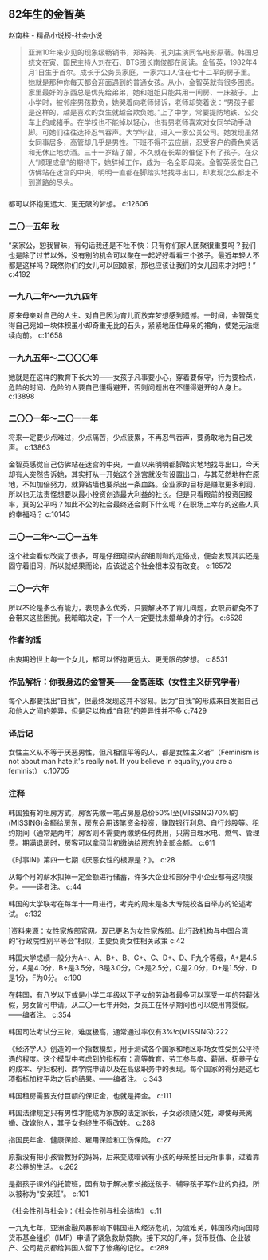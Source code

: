 ## 82年生的金智英

赵南柱  -  精品小说榜-社会小说

> 亚洲10年来少见的现象级畅销书，郑裕美、孔刘主演同名电影原著。韩国总统文在寅、国民主持人刘在石、BTS团长南俊都在阅读。金智英，1982年4月1日生于首尔。成长于公务员家庭，一家六口人住在七十二平的房子里。她就是那种你每天都会迎面遇到的普通女孩。从小，金智英就有很多困惑。家里最好的东西总是优先给弟弟，她和姐姐只能共用一间房、一床被子。上小学时，被邻座男孩欺负，她哭着向老师倾诉，老师却笑着说：“男孩子都是这样的，越是喜欢的女生就越会欺负她。”上了中学，常要提防地铁、公交车上的咸猪手。在学校也不能掉以轻心，也有男老师喜欢对女同学动手动脚。可她们往往选择忍气吞声。大学毕业，进入一家公关公司。她发现虽然女同事居多，高管却几乎是男性。下班不得不去应酬，忍受客户的黄色笑话和无休止地劝酒。三十一岁结了婚，不久就在长辈的催促下有了孩子。在众人“顺理成章”的期待下，她辞掉工作，成为一名全职母亲。金智英感觉自己仿佛站在迷宫的中央，明明一直都在脚踏实地找寻出口，却发现怎么都走不到道路的尽头。


### 

都可以怀抱更远大、更无限的梦想。 c:12606

### 二〇一五年 秋

“亲家公，恕我冒昧，有句话我还是不吐不快：只有你们家人团聚很重要吗？我们也是除了过节以外，没有别的机会可以聚在一起好好看看三个孩子。最近年轻人不都是这样吗？既然你们的女儿可以回娘家，那也应该让我们的女儿回来才对吧！” c:4192

### 一九八二年～一九九四年

原来母亲对自己的人生、对自己因为育儿而放弃梦想感到遗憾。一时间，金智英觉得自己宛如一块体积虽小却奇重无比的石头，紧紧地压住母亲的裙角，使她无法继续向前。 c:11658

### 一九九五年～二〇〇〇年

她就是在这样的教育下长大的——女孩子凡事要小心，穿着要保守，行为要检点，危险的时间、危险的人要自己懂得避开，否则问题出在不懂得避开的人身上。 c:13898

### 二〇〇一年～二〇一一年

将来一定要少点难过，少点痛苦，少点疲累，不再忍气吞声，要勇敢地为自己发声。 c:13863

金智英感觉自己仿佛站在迷宫的中央，一直以来明明都脚踏实地地找寻出口，今天却有人突然告诉她，其实打从一开始这个迷宫就没有设置出口，与其茫然地杵在原地，不如加倍努力，就算钻墙也要杀出一条血路。企业家的目标是赚取更多利润，所以也无法责怪想要以最小投资创造最大利益的社长。但是只看眼前的投资回报率，真的公平吗？如此不公的社会最终还会剩下什么呢？在职场上幸存的这些人真的幸福吗？ c:10143

### 二〇一二年～二〇一五年

这个社会看似改变了很多，可是仔细窥探内部细则和约定俗成，便会发现其实还是固守着旧习，所以就结果而论，应该说这个社会根本没有改变。 c:16572

### 二〇一六年

所以不论是多么有能力，表现多么优秀，只要解决不了育儿问题，女职员都免不了会带来这些困扰。我暗暗决定，下一个人一定要找未婚单身的才行。 c:6528

### 作者的话

由衷期盼世上每一个女儿，都可以怀抱更远大、更无限的梦想。 c:8531

### 作品解析：你我身边的金智英——金高莲珠（女性主义研究学者）

每个人都要找出“自我”，但最终发现这并不容易。因为“自我”的形成来自发掘自己和他人之间的差异，但是足以构成“自我”的差异性并不多 c:7429

### 译后记

女性主义从不等于厌恶男性，但凡相信平等的人，都是女性主义者”（Feminism is not about man hate,it's really not. If you believe in equality,you are a feminist） c:10705

### 注释

韩国独有的租房方式，房客先缴一笔占房屋总价50%!至(MISSING)70%!的(MISSING)金额给房东，房东会用该笔资金投资，赚取银行利息、自行炒股等。租约期间（通常是两年）房客则不需要再缴纳任何费用，只需自理水电、燃气、管理费。期满退房时，房客可以拿回当初缴纳给房东的全部金额。 c:611

《时事IN》第四一七期《厌恶女性的根源是？》。 c:28

从每个月的薪水扣掉一定金额进行储蓄，许多大企业和部分中小企业都有这项服务。——译者注。 c:44

韩国的大学联考在每年十一月进行，考完的周末是各大专院校各自举办的论述考试。 c:132

]资料来源：女性家族部官网。现已更名为女性家族部。此行政机构与中国台湾的“行政院性别平等会”相似，主要负责女性相关政策 c:42

韩国大学成绩一般分为A+、A、B+、B、C+、C、D+、D、F九个等级，A+是4.5分，A是4.0分，B+是3.5分，B是3.0分，C+是2.5分，C是2.0分，D+是1.5分，D是1分，F为0分。 c:190

在韩国，有八岁以下或是小学二年级以下子女的劳动者最多可以享受一年的带薪休假，男女皆可申请。从二〇一七年开始，女员工在怀孕期间也可以使用育婴假。——编者注。 c:354

韩国司法考试分三轮，难度极高，通常通过率仅有3%!c(MISSING):222

《经济学人》创造的一个指数模型，用于测试各个国家和地区职场女性受到公平待遇的程度。这个模型中考虑到的指标有：高等教育、劳工参与度、薪酬、抚养子女的成本、孕妇权利、商学院申请以及在高级职务中的表现。每个国家的得分是这七项指标加权平均之后的结果。——编者注。 c:343

韩国租房需要支付巨额的保证金，也就是押金。 c:111

韩国法律规定只有男性才能成为家族的法定家长，子女必须随父姓，即使母亲离婚、改嫁他人，其子女也终生不得改姓。 c:288

指国民年金、健康保险、雇用保险和工伤保险。 c:27

原指没有把小孩管教好的妈妈，后来变成暗讽有小孩的母亲整日无所事事，过着靠老公养的生活。 c:262

是指孩子课外的托管班，因有助于解决家长接送孩子、辅导孩子写作业的负担，所以被称为“安亲班”。 c:101

《社会性别与社会》：《社会性别与社会结构》 c:11

一九九七年，亚洲金融风暴影响下韩国进入经济危机，为渡难关，韩国政府向国际货币基金组织（IMF）申请了紧急救助贷款。接下来的几年，货币贬值、企业破产、公司裁员都给韩国人留下了惨痛的记忆。 c:289